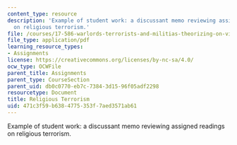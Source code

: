 ```yaml
---
content_type: resource
description: 'Example of student work: a discussant memo reviewing assigned readings
  on religious terrorism.'
file: /courses/17-586-warlords-terrorists-and-militias-theorizing-on-violent-non-state-actors-spring-2009/471c3f59b6384775353f7aed3571ab61_MIT17_586s09_assn04.pdf
file_type: application/pdf
learning_resource_types:
- Assignments
license: https://creativecommons.org/licenses/by-nc-sa/4.0/
ocw_type: OCWFile
parent_title: Assignments
parent_type: CourseSection
parent_uid: db0c0770-eb7c-7384-3d15-96f05adf2298
resourcetype: Document
title: Religious Terrorism
uid: 471c3f59-b638-4775-353f-7aed3571ab61
---
```

Example of student work: a discussant memo reviewing assigned readings on religious terrorism.